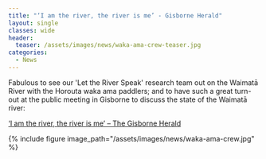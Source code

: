```yaml
---
title: "‘I am the river, the river is me’ - Gisborne Herald"
layout: single
classes: wide
header:
  teaser: /assets/images/news/waka-ama-crew-teaser.jpg
categories:
  - News
---
```


Fabulous to see our 'Let the River Speak' research team out on the Waimatā River with the Horouta waka ama paddlers; and to have such a great turn-out at the public meeting in Gisborne to discuss the state of the Waimatā river:

[‘I am the river, the river is me’ – The Gisborne Herald](https://www.gisborneherald.co.nz/okategoriserade/20210522/i-am-the-river-the-river-is-me/)

{% include figure image_path="/assets/images/news/waka-ama-crew.jpg" %}